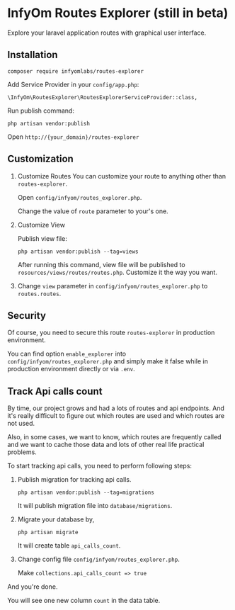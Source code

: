 InfyOm Routes Explorer (still in beta)
==============================

Explore your laravel application routes with graphical user interface.

## Installation

`composer require infyomlabs/routes-explorer`

Add Service Provider in your `config/app.php`:

    \InfyOm\RoutesExplorer\RoutesExplorerServiceProvider::class,

Run publish command:

    php artisan vendor:publish

Open `http://{your_domain}/routes-explorer`

## Customization
1. Customize Routes
You can customize your route to anything other than `routes-explorer`.

    Open `config/infyom/routes_explorer.php`.

    Change the value of `route` parameter to your's one.

2. Customize View

    Publish view file:

    `php artisan vendor:publish --tag=views`

    After running this command, view file will be published to `rosources/views/routes/routes.php`. Customize it the way you want.

3. Change `view` parameter in `config/infyom/routes_explorer.php` to `routes.routes`.

## Security
Of course, you need to secure this route `routes-explorer` in production environment.

You can find option `enable_explorer` into `config/infyom/routes_explorer.php` and simply make it false while in production environment directly or via `.env`. 

## Track Api calls count

By time, our project grows and had a lots of routes and api endpoints. And it's really difficult to figure out which routes are used and which routes are not used.

Also, in some cases, we want to know, which routes are frequently called and we want to cache those data and lots of other real life practical problems.

To start tracking api calls, you need to perform following steps:

1. Publish migration for tracking api calls.

    `php artisan vendor:publish --tag=migrations`

    It will publish migration file into `database/migrations`.

2. Migrate your database by,

    `php artisan migrate`

    It will create table `api_calls_count`.

3. Change config file `config/infyom/routes_explorer.php`.

    Make `collections.api_calls_count => true`

And you're done.

You will see one new column `count` in the data table.

